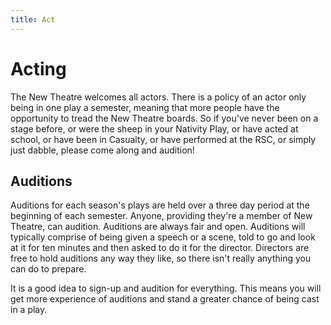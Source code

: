 ```yaml
---
title: Act
---
```


# Acting

The New Theatre welcomes all actors. There is a policy of an actor only being in one play a semester, meaning that more people have the opportunity to tread the New Theatre boards. So if you've never been on a stage before, or were the sheep in your Nativity Play, or have acted at school, or have been in Casualty, or have performed at the RSC, or simply just dabble, please come along and audition!

## Auditions

Auditions for each season's plays are held over a three day period at the beginning of each semester. Anyone, providing they're a member of New Theatre, can audition. Auditions are always fair and open. Auditions will typically comprise of being given a speech or a scene, told to go and look at it for ten minutes and then asked to do it for the director. Directors are free to hold auditions any way they like, so there isn't really anything you can do to prepare.

It is a good idea to sign-up and audition for everything. This means you will get more experience of auditions and stand a greater chance of being cast in a play.
